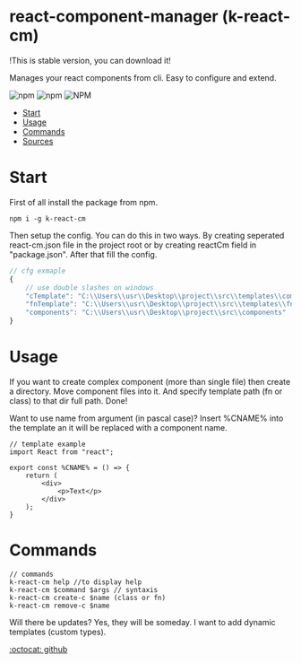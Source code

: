 react-component-manager (k-react-cm)
===================
!This is stable version, you can download it!

Manages your react components from cli. Easy to configure and extend.

<!-- shileds -->

![npm](https://img.shields.io/npm/v/k-react-cm)
![npm](https://img.shields.io/npm/dm/k-react-cm)
![NPM](https://img.shields.io/npm/l/k-react-cm)

* [Start](#Start)
* [Usage](#Usage)
* [Commands](#Commands)
* [Sources](#Sources)

# Start
First of all install the package from npm.

```
npm i -g k-react-cm
```

Then setup the config. You can do this in two ways. By creating seperated react-cm.json file in the project root or by creating reactCm field in "package.json". After that fill the config.

``` ts
// cfg exmaple
{
    // use double slashes on windows
    "cTemplate": "C:\\Users\\usr\\Desktop\\project\\src\\templates\\complex_template",
    "fnTemplate": "C:\\Users\\usr\\Desktop\\project\\src\\templates\\fnTemplate.tsx",
    "components": "C:\\Users\\usr\\Desktop\\project\\src\\components"
}
```

# Usage
If you want to create complex component (more than single file) then create a directory. Move component files into it. And specify template path (fn or class) to that dir full path. Done!

Want to use name from argument (in pascal case)? Insert %CNAME% into the template an it will be replaced with a component name.

``` tsx
// template example
import React from "react";

export const %CNAME% = () => {
    return (
        <div>
            <p>Text</p>
        </div>
    );
}
```

# Commands
```
// commands
k-react-cm help //to display help
k-react-cm $command $args // syntaxis
k-react-cm create-c $name (class or fn)
k-react-cm remove-c $name
```

Will there be updates?
Yes, they will be someday. I want to add dynamic templates (custom types).


[:octocat: github](https://github.com/Kostayne/react-cm)
